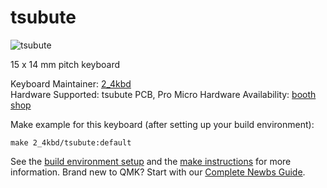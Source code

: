 # tsubute

![tsubute](https://user-images.githubusercontent.com/53393713/80950272-80480780-8e30-11ea-828c-0dc1031f34c9.jpg)

15 x 14 mm pitch keyboard

Keyboard Maintainer: [2_4kbd](https://github.com/2-4kbd)  
Hardware Supported: tsubute PCB, Pro Micro
Hardware Availability: [booth shop](https://2-4kbd.booth.pm/items/2041699)

Make example for this keyboard (after setting up your build environment):

    make 2_4kbd/tsubute:default

See the [build environment setup](https://docs.qmk.fm/#/getting_started_build_tools) and the [make instructions](https://docs.qmk.fm/#/getting_started_make_guide) for more information. Brand new to QMK? Start with our [Complete Newbs Guide](https://docs.qmk.fm/#/newbs).
